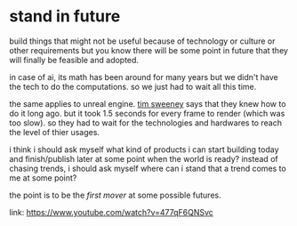 # stand in future
build things that might not be useful because of technology or culture or other requirements but you know there will be some point in future that they will finally be feasible and adopted.

in case of ai, its math has been around for many years but we didn't have the tech to do the computations. so we just had to wait all this time.

the same applies to unreal engine. [tim sweeney](https://www.youtube.com/watch?v=477qF6QNSvc) says that they knew how to do it long ago. but it took 1.5 seconds for every frame to render (which was too slow). so they had to wait for the technologies and hardwares to reach the level of thier usages.

i think i should ask myself what kind of products i can start building today and finish/publish later at some point when the world is ready? instead of chasing trends, i should ask myself where can i stand that a trend comes to me at some point?

the point is to be the *first mover* at some possible futures.

link: https://www.youtube.com/watch?v=477qF6QNSvc